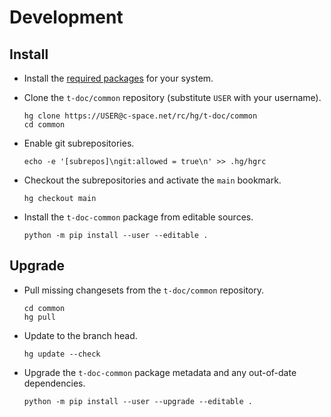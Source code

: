<!-- Copyright 2024 Caroline Blank <caro@c-space.org> -->
<!-- Copyright 2024 Remy Blank <remy@c-space.org> -->
<!-- SPDX-License-Identifier: MIT -->

# Development

## Install

- Install the [required packages](install.md#requirements) for your system.

- Clone the `t-doc/common` repository (substitute `USER` with your username).
  ```{code-block} shell-session
  hg clone https://USER@c-space.net/rc/hg/t-doc/common
  cd common
  ```

- Enable git subrepositories.
  ```{code-block} shell-session
  echo -e '[subrepos]\ngit:allowed = true\n' >> .hg/hgrc
  ```

- Checkout the subrepositories and activate the `main` bookmark.
  ```{code-block} shell-session
  hg checkout main
  ```

- Install the `t-doc-common` package from editable sources.
  ```{code-block} shell-session
  python -m pip install --user --editable .
  ```

## Upgrade

- Pull missing changesets from the `t-doc/common` repository.
  ```{code-block} shell-session
  cd common
  hg pull
  ```

- Update to the branch head.
  ```{code-block} shell-session
  hg update --check
  ```

- Upgrade the `t-doc-common` package metadata and any out-of-date dependencies.
  ```{code-block} shell-session
  python -m pip install --user --upgrade --editable .
  ```
